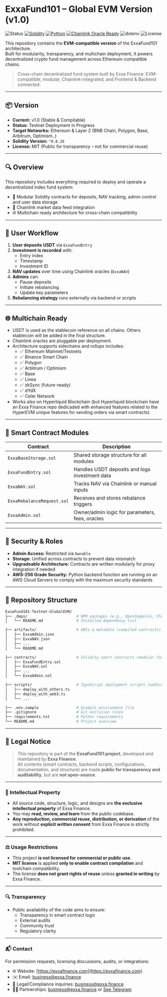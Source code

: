 # ExxaFund101 – Global EVM Version (v1.0)

![Status](https://img.shields.io/badge/Status-In%20Development-orange)
[![Solidity](https://img.shields.io/badge/Solidity-^0.8.29-lightgrey)](https://soliditylang.org)
[![Python](https://img.shields.io/badge/Python-3.10+-blue)](https://www.python.org/)
[![Chainlink Oracle Ready](https://img.shields.io/badge/Oracle-Chainlink-blueviolet)](https://chain.link)
![dotenv](https://img.shields.io/badge/Config-dotenv-green?logo=envato)
![License](https://img.shields.io/badge/License-Proprietary-red)



This repository contains the **EVM-compatible version** of the ExxaFund101 architecture.  
Built for modularity, transparency, and multichain deployment, it powers decentralized crypto fund management across Ethereum-compatible chains.

> Cross-chain decentralized fund system built by Exxa Finance: EVM-compatible, modular, Chainlink-integrated, and Frontend & Backend connected.


---

## 📦 Version

- **Current:** v1.0 (Stable & Compilable)
- **Status:** Testnet Deployment in Progress
- **Target Networks:** Ethereum & Layer 2 (BNB Chain, Polygon, Base, Arbitrum, Optimism..)
- **Solidity Version:** `^0.8.29`
- **License:** MIT (Public for transparency – not for commercial reuse)

---

## 🔍 Overview

This repository includes everything required to deploy and operate a decentralized index fund system:

- 💼 Modular Solidity contracts for deposits, NAV tracking, admin control and user data storage 
- 🔗 Chainlink market data feed integration
- 🌐 Multichain ready architecture for cross-chain compatibility
  
---

## 💸 User Workflow

1. **User deposits USDT** via `ExxaFundEntry`
2. **Investment is recorded** with:
   - Entry index
   - Timestamp
   - Investment ID
3. **NAV updates** over time using Chainlink oracles (`ExxaNAV`)
4. **Admins** can:
   - Pause deposits
   - Initiate rebalancing
   - Update key parameters
5. **Rebalancing strategy** runs externally via backend or scripts

---

## 🌐 Multichain Ready

- USDT is used as the stablecoin reference on all chains. Others stablecoin will be added in the final structure.
- Chainlink oracles are pluggable per deployment.
- Architecture supports sidechains and rollups includes:
  - ✅ Ethereum Mainnet/Testnets
  - ✅ Binance Smart Chain
  - ✅ Polygon
  - ✅ Arbitrum / Optimism
  - ✅ Base
  - ✅ Linea
  - ✅ zkSync (future-ready)
  - ✅ dYdX
  - ✅ Celer Network
- Works also on Hyperliquid Blockchain (but Hyperliquid blockchain have an Exxa Finance repo dedicaded with enhanced features related to the HyperEVM unique features for sending orders via smart contracts).

---

## 🧠 Smart Contract Modules

| Contract | Description |
|---------|-------------|
| `ExxaBaseStorage.sol` | Shared storage structure for all modules |
| `ExxaFundEntry.sol` | Handles USDT deposits and logs investment data |
| `ExxaNAV.sol` | Tracks NAV via Chainlink or manual inputs |
| `ExxaRebalanceRequest.sol` | Receives and stores rebalance triggers |
| `ExxaAdmin.sol` | Owner/admin logic for parameters, fees, oracles |

---

## 🔐 Security & Roles

- **Admin Access:** Restricted via `Ownable`
- **Storage:** Unified across contracts to prevent data mismatch
- **Upgradeable Architecture:** Contracts are written modularly for proxy integration if needed
- **AWS-256 Grade Security:** Python backend function are running on an AWS Cloud Servers to comply with the maximum security standards

---

## 📁 Repository Structure

```bash
ExxaFund101-Testnet-GlobalEVM/
├── .deps/                      # NPM packages (e.g., OpenZeppelin, Chainlink)
│   └── README.md               # Installed dependency list

├── artifacts/                  # ABIs & metadata (compiled contracts)
│   ├── ExxaAdmin.json
│   ├── ExxaNAV.json
│   ├── ...
│   └── README.md

├── contracts/                  # Solidity smart contracts (modular fund logic)
│   ├── ExxaFundEntry.sol
│   ├── ExxaNAV.sol
│   ├── ...
│   └── ExxaAdmin.sol

├── scripts/                    # TypeScript deployment scripts (web3/ethers)
│   ├── deploy_with_ethers.ts
│   ├── deploy_with_web3.ts
│   └── ...

├── .env.sample                 # Example environment file
├── .gitignore                  # Git exclusion rules
├── requirements.txt            # Python requirements
└── README.md                   # Project overview
```

---

## 📜 Legal Notice

> This repository is part of the **ExxaFund101 project**, developed and maintained by **Exxa Finance**.  
> All contents (smart contracts, backend scripts, configurations, documentation, and structure) are made **public for transparency and auditability**, but are **not open-source**.

---

### 🔐 Intellectual Property

- All source code, structure, logic, and designs are **the exclusive intellectual property** of Exxa Finance.
- You may **read, review, and learn** from the public codebase.
- **Any reproduction, commercial reuse, distribution, or derivation** of the work without **explicit written consent** from Exxa Finance is strictly prohibited.

---

### ⚖️ Usage Restrictions

- This project **is not licensed for commercial or public use**.
- **MIT license** is applied **only to enable contract compilation** and toolchain compatibility.
- The license **does not grant rights of reuse** unless **granted in writing** by Exxa Finance.

---

### 🔍 Transparency

- Public availability of the code aims to ensure:
  - Transparency in smart contract logic
  - External audits
  - Community trust
  - Regulatory clarity

---

### 📬 Contact

For permission requests, licensing discussions, audits, or integrations:

- 🌐 Website: [https://exxafinance.com](https://exxafinance.com)
- ✉️ Email: business@exxa.finance
- 📎 Legal/Compliance inquiries: business@exxa.finance
- 🧑‍💼 Partnerships: business@exxa.finance or [See Telegram](https://t.me/exxafinancechat)
